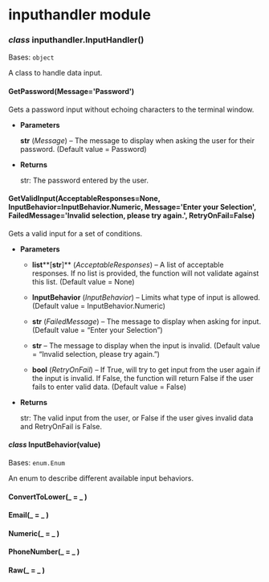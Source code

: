 # inputhandler module


### _class_ inputhandler.InputHandler()
Bases: `object`

A class to handle data input.


#### GetPassword(Message='Password')
Gets a password input without echoing characters to the terminal window.


* **Parameters**

    **str** (*Message*) – The message to display when asking the user for their password. (Default value = Password)



* **Returns**

    str: The password entered by the user.



#### GetValidInput(AcceptableResponses=None, InputBehavior=InputBehavior.Numeric, Message='Enter your Selection', FailedMessage='Invalid selection, please try again.', RetryOnFail=False)
Gets a valid input for a set of conditions.


* **Parameters**

    
    * **list****[****str****]** (*AcceptableResponses*) – A list of acceptable responses. If no list is provided, the function will not validate against this list. (Default value = None)


    * **InputBehavior** (*InputBehavior*) – Limits what type of input is allowed. (Default value = InputBehavior.Numeric)


    * **str** (*FailedMessage*) – The message to display when asking for input. (Default value = “Enter your Selection”)


    * **str** – The message to display when the input is invalid. (Default value = “Invalid selection, please try again.”)


    * **bool** (*RetryOnFail*) – If True, will try to get input from the user again if the input is invalid. If False, the function will return False if the user fails to enter valid data. (Default value = False)



* **Returns**

    str: The valid input from the user, or False if the user gives invalid data and RetryOnFail is False.



#### _class_ InputBehavior(value)
Bases: `enum.Enum`

An enum to describe different available input behaviors.


#### ConvertToLower(_ = _ )

#### Email(_ = _ )

#### Numeric(_ = _ )

#### PhoneNumber(_ = _ )

#### Raw(_ = _ )
